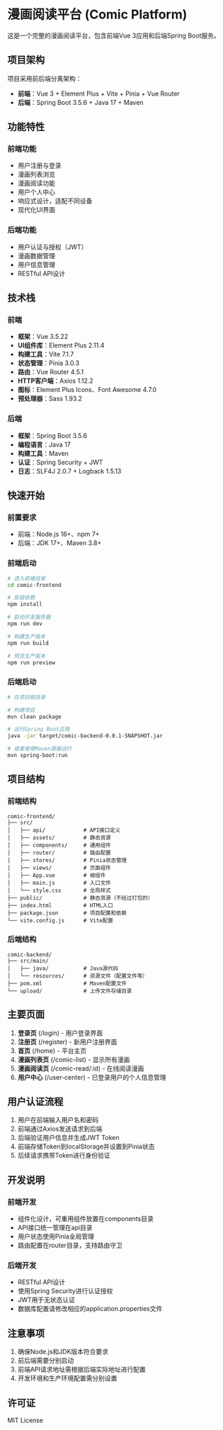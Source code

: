 # 漫画阅读平台 (Comic Platform)

这是一个完整的漫画阅读平台，包含前端Vue 3应用和后端Spring Boot服务。

## 项目架构

项目采用前后端分离架构：
- **前端**：Vue 3 + Element Plus + Vite + Pinia + Vue Router
- **后端**：Spring Boot 3.5.6 + Java 17 + Maven

## 功能特性

### 前端功能
- 用户注册与登录
- 漫画列表浏览
- 漫画阅读功能
- 用户个人中心
- 响应式设计，适配不同设备
- 现代化UI界面

### 后端功能
- 用户认证与授权（JWT）
- 漫画数据管理
- 用户信息管理
- RESTful API设计

## 技术栈

### 前端
- **框架**：Vue 3.5.22
- **UI组件库**：Element Plus 2.11.4
- **构建工具**：Vite 7.1.7
- **状态管理**：Pinia 3.0.3
- **路由**：Vue Router 4.5.1
- **HTTP客户端**：Axios 1.12.2
- **图标**：Element Plus Icons、Font Awesome 4.7.0
- **预处理器**：Sass 1.93.2

### 后端
- **框架**：Spring Boot 3.5.6
- **编程语言**：Java 17
- **构建工具**：Maven
- **认证**：Spring Security + JWT
- **日志**：SLF4J 2.0.7 + Logback 1.5.13

## 快速开始

### 前置要求
- 前端：Node.js 16+、npm 7+
- 后端：JDK 17+、Maven 3.8+

### 前端启动

```bash
# 进入前端目录
cd comic-frontend

# 安装依赖
npm install

# 启动开发服务器
npm run dev

# 构建生产版本
npm run build

# 预览生产版本
npm run preview
```

### 后端启动

```bash
# 在项目根目录

# 构建项目
mvn clean package

# 运行Spring Boot应用
java -jar target/comic-backend-0.0.1-SNAPSHOT.jar

# 或者使用Maven直接运行
mvn spring-boot:run
```

## 项目结构

### 前端结构
```
comic-frontend/
├── src/
│   ├── api/            # API接口定义
│   ├── assets/         # 静态资源
│   ├── components/     # 通用组件
│   ├── router/         # 路由配置
│   ├── stores/         # Pinia状态管理
│   ├── views/          # 页面组件
│   ├── App.vue         # 根组件
│   ├── main.js         # 入口文件
│   └── style.css       # 全局样式
├── public/             # 静态资源（不经过打包的）
├── index.html          # HTML入口
├── package.json        # 项目配置和依赖
└── vite.config.js      # Vite配置
```

### 后端结构
```
comic-backend/
├── src/main/
│   ├── java/           # Java源代码
│   └── resources/      # 资源文件（配置文件等）
├── pom.xml             # Maven配置文件
└── upload/             # 上传文件存储目录
```

## 主要页面

1. **登录页** (/login) - 用户登录界面
2. **注册页** (/register) - 新用户注册界面
3. **首页** (/home) - 平台主页
4. **漫画列表页** (/comic-list) - 显示所有漫画
5. **漫画阅读页** (/comic-read/:id) - 在线阅读漫画
6. **用户中心** (/user-center) - 已登录用户的个人信息管理

## 用户认证流程

1. 用户在前端输入用户名和密码
2. 前端通过Axios发送请求到后端
3. 后端验证用户信息并生成JWT Token
4. 前端存储Token到localStorage并设置到Pinia状态
5. 后续请求携带Token进行身份验证

## 开发说明

### 前端开发
- 组件化设计，可重用组件放置在components目录
- API接口统一管理在api目录
- 用户状态使用Pinia全局管理
- 路由配置在router目录，支持路由守卫

### 后端开发
- RESTful API设计
- 使用Spring Security进行认证授权
- JWT用于无状态认证
- 数据库配置请修改相应的application.properties文件

## 注意事项
1. 确保Node.js和JDK版本符合要求
2. 前后端需要分别启动
3. 前端API请求地址需根据后端实际地址进行配置
4. 开发环境和生产环境配置需分别设置

## 许可证

MIT License